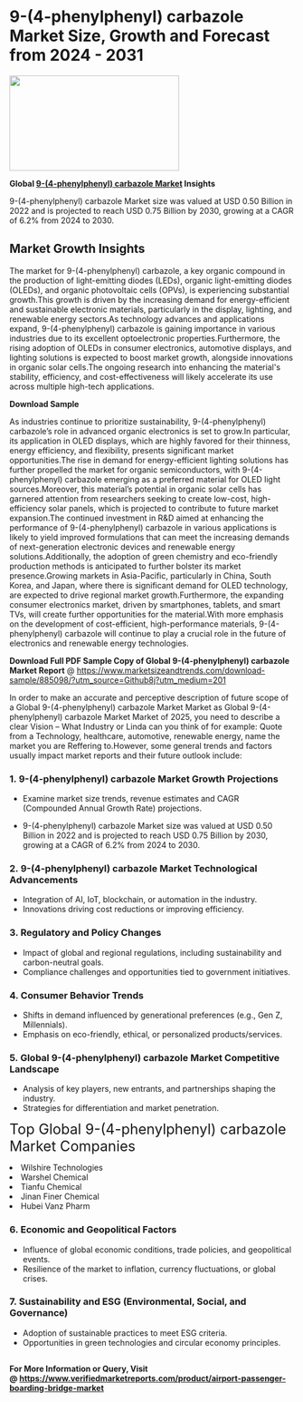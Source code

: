 <H1>9-(4-phenylphenyl) carbazole Market Size, Growth and Forecast from 2024 - 2031</H1><img class="aligncenter size-medium wp-image-584254" src="https://thirdeyenews.in/wp-content/uploads/2024/09/Global-Market-Research-300x168.jpeg" alt="" width="300" height="168" /><p><strong>Global&nbsp;<a href="https://www.marketsizeandtrends.com/download-sample/885098/?utm_source=Github8j?utm_medium=201">9-(4-phenylphenyl) carbazole Market</a> Insights</strong></p><p>9-(4-phenylphenyl) carbazole Market size was valued at USD 0.50 Billion in 2022 and is projected to reach USD 0.75 Billion by 2030, growing at a CAGR of 6.2% from 2024 to 2030.</p><p><h2>Market Growth Insights</h2> <p>The market for 9-(4-phenylphenyl) carbazole, a key organic compound in the production of light-emitting diodes (LEDs), organic light-emitting diodes (OLEDs), and organic photovoltaic cells (OPVs), is experiencing substantial growth.This growth is driven by the increasing demand for energy-efficient and sustainable electronic materials, particularly in the display, lighting, and renewable energy sectors.As technology advances and applications expand, 9-(4-phenylphenyl) carbazole is gaining importance in various industries due to its excellent optoelectronic properties.Furthermore, the rising adoption of OLEDs in consumer electronics, automotive displays, and lighting solutions is expected to boost market growth, alongside innovations in organic solar cells.The ongoing research into enhancing the material's stability, efficiency, and cost-effectiveness will likely accelerate its use across multiple high-tech applications.</p> <p><strong>Download Sample</strong></p> <p>As industries continue to prioritize sustainability, 9-(4-phenylphenyl) carbazole’s role in advanced organic electronics is set to grow.In particular, its application in OLED displays, which are highly favored for their thinness, energy efficiency, and flexibility, presents significant market opportunities.The rise in demand for energy-efficient lighting solutions has further propelled the market for organic semiconductors, with 9-(4-phenylphenyl) carbazole emerging as a preferred material for OLED light sources.Moreover, this material’s potential in organic solar cells has garnered attention from researchers seeking to create low-cost, high-efficiency solar panels, which is projected to contribute to future market expansion.The continued investment in R&D aimed at enhancing the performance of 9-(4-phenylphenyl) carbazole in various applications is likely to yield improved formulations that can meet the increasing demands of next-generation electronic devices and renewable energy solutions.Additionally, the adoption of green chemistry and eco-friendly production methods is anticipated to further bolster its market presence.Growing markets in Asia-Pacific, particularly in China, South Korea, and Japan, where there is significant demand for OLED technology, are expected to drive regional market growth.Furthermore, the expanding consumer electronics market, driven by smartphones, tablets, and smart TVs, will create further opportunities for the material.With more emphasis on the development of cost-efficient, high-performance materials, 9-(4-phenylphenyl) carbazole will continue to play a crucial role in the future of electronics and renewable energy technologies.</p> <p><span class=""><strong>Download Full PDF Sample Copy of Global 9-(4-phenylphenyl) carbazole Market Report</strong> @ <a href="https://www.marketsizeandtrends.com/download-sample/885098/?utm_source=Github8j?utm_medium=201" target="_blank">https://www.marketsizeandtrends.com/download-sample/885098/?utm_source=Github8j?utm_medium=201</a></span></p><p>In order to make an accurate and perceptive description of future scope of a Global&nbsp;9-(4-phenylphenyl) carbazole Market Market as Global&nbsp;9-(4-phenylphenyl) carbazole Market Market of 2025, you need to describe a clear Vision &ndash; What Industry or Linda can you think of for example: Quote from a Technology, healthcare, automotive, renewable energy, name the market you are Reffering to.However, some general trends and factors usually impact market reports and their future outlook include:</p><h3>1.&nbsp;<strong>9-(4-phenylphenyl) carbazole Market Growth Projections</strong></h3><ul><li>Examine market size trends, revenue estimates and CAGR (Compounded Annual Growth Rate) projections.</li><li><p>9-(4-phenylphenyl) carbazole Market size was valued at USD 0.50 Billion in 2022 and is projected to reach USD 0.75 Billion by 2030, growing at a CAGR of 6.2% from 2024 to 2030.</p></li></ul><h3>2.&nbsp;<strong>9-(4-phenylphenyl) carbazole Market Technological Advancements</strong></h3><ul><li>Integration of AI, IoT, blockchain, or automation in the industry.</li><li>Innovations driving cost reductions or improving efficiency.</li></ul><h3>3.&nbsp;<strong>Regulatory and Policy Changes</strong></h3><ul><li>Impact of global and regional regulations, including sustainability and carbon-neutral goals.</li><li>Compliance challenges and opportunities tied to government initiatives.</li></ul><h3>4.&nbsp;<strong>Consumer Behavior Trends</strong></h3><ul><li>Shifts in demand influenced by generational preferences (e.g., Gen Z, Millennials).</li><li>Emphasis on eco-friendly, ethical, or personalized products/services.</li></ul><h3>5.&nbsp;<strong>Global 9-(4-phenylphenyl) carbazole Market Competitive Landscape</strong></h3><ul><li>Analysis of key players, new entrants, and partnerships shaping the industry.</li><li>Strategies for differentiation and market penetration.</li></ul><p data-pm-slice="1 1 []"><span style="color: inherit; font-family: inherit; font-size: 25px;">Top Global 9-(4-phenylphenyl) carbazole Market Companies</span></p><div class="" data-test-id=""><p><li>Wilshire Technologies</li><li> Warshel Chemical</li><li> Tianfu Chemical</li><li> Jinan Finer Chemical</li><li> Hubei Vanz Pharm</li></p></div><h3>6.&nbsp;<strong>Economic and Geopolitical Factors</strong></h3><ul><li>Influence of global economic conditions, trade policies, and geopolitical events.</li><li>Resilience of the market to inflation, currency fluctuations, or global crises.</li></ul><h3>7.&nbsp;<strong>Sustainability and ESG (Environmental, Social, and Governance)</strong></h3><ul><li>Adoption of sustainable practices to meet ESG criteria.</li><li>Opportunities in green technologies and circular economy principles.</li></ul><h2><strong style="font-size: 14px;">For More Information or Query, Visit @&nbsp;</strong><a style="background-color: #ffffff; font-size: 14px;" href="https://www.marketsizeandtrends.com/report/9-4-phenylphenyl-carbazole-market/" target="_blank">https://www.verifiedmarketreports.com/product/airport-passenger-boarding-bridge-market</a></h2>